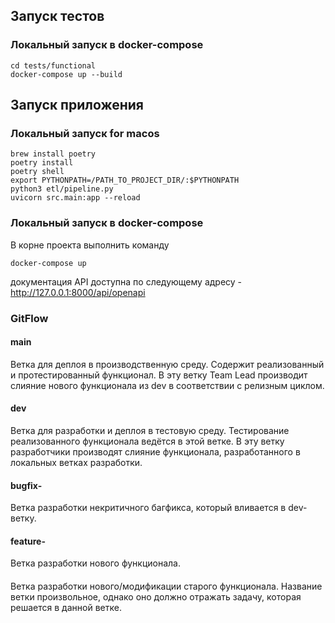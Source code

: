 ## Запуск тестов
### Локальный запуск в docker-compose
```shell
cd tests/functional
docker-compose up --build
```

## Запуск приложения
### Локальный запуск for macos
```shell
brew install poetry
poetry install
poetry shell
export PYTHONPATH=/PATH_TO_PROJECT_DIR/:$PYTHONPATH
python3 etl/pipeline.py
uvicorn src.main:app --reload
```
### Локальный запуск в docker-compose
В корне проекта выполнить команду
```shell
docker-compose up 
```

документация API доступна по следующему адресу - http://127.0.0.1:8000/api/openapi 


### GitFlow
#### main
Ветка для деплоя в производственную среду. Содержит реализованный и протестированный функционал. В эту ветку Team Lead производит слияние нового функционала из dev в соответствии с релизным циклом.
#### dev 
Ветка для разработки и деплоя в тестовую среду. Тестирование реализованного функционала ведётся в этой ветке. В эту ветку разработчики производят слияние функционала, разработанного в локальных ветках разработки.
#### bugfix-<name-of-the-bug>
Ветка разработки некритичного багфикса, который вливается в dev-ветку.
#### feature-<name-of-the-feature>
Ветка разработки нового функционала.
#### <arbitrary-name-of-the-branch>
Ветка разработки нового/модификации старого функционала. Название ветки произвольное, однако оно должно отражать задачу, которая решается в данной ветке.
